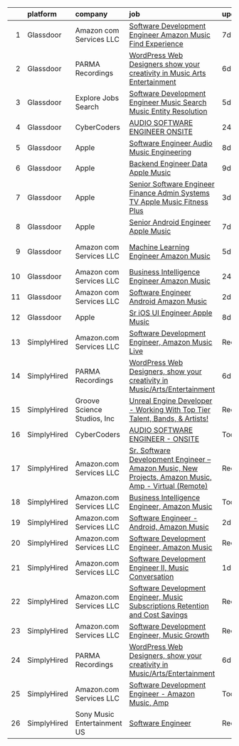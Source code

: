 

|    | platform    | company                     | job                                                                                                                                                                                                                                                                                                                                                                                                                                                                                                                                                                                                                                                                                                                                                                                                                                                                                                                                                                                                                                                                                                                                                                                                                                                                                                                                                                       | update_time   | location                 |
|---:|:------------|:----------------------------|:--------------------------------------------------------------------------------------------------------------------------------------------------------------------------------------------------------------------------------------------------------------------------------------------------------------------------------------------------------------------------------------------------------------------------------------------------------------------------------------------------------------------------------------------------------------------------------------------------------------------------------------------------------------------------------------------------------------------------------------------------------------------------------------------------------------------------------------------------------------------------------------------------------------------------------------------------------------------------------------------------------------------------------------------------------------------------------------------------------------------------------------------------------------------------------------------------------------------------------------------------------------------------------------------------------------------------------------------------------------------------|:--------------|:-------------------------|
|  1 | Glassdoor   | Amazon com Services LLC     | [Software Development Engineer  Amazon Music Find Experience](https://www.glassdoor.com/partner/jobListing.htm?pos=105&ao=1136043&s=58&guid=00000181b367dd95bb25e1797138f9ee&src=GD_JOB_AD&t=SR&vt=w&cs=1_aa864113&cb=1656572337857&jobListingId=1007957420749&jrtk=3-0-1g6pmfne6g2fa801-1g6pmfnegk61j801-a2b752a2a8468af8-)                                                                                                                                                                                                                                                                                                                                                                                                                                                                                                                                                                                                                                                                                                                                                                                                                                                                                                                                                                                                                                              | 7d            | Culver City, CA          |
|  2 | Glassdoor   | PARMA Recordings            | [WordPress Web Designers  show your creativity in Music Arts Entertainment](https://www.glassdoor.com/partner/jobListing.htm?pos=101&ao=1110586&s=58&guid=00000181b367dd95bb25e1797138f9ee&src=GD_JOB_AD&t=SR&vt=w&ea=1&cs=1_9e5e6883&cb=1656572337856&jobListingId=1007960095074&cpc=9908D8D4413DBB8A&jrtk=3-0-1g6pmfne6g2fa801-1g6pmfnegk61j801-a51dcf66eccc53eb--6NYlbfkN0BMd6i3W3qmAtDke4ZitYLMBEMpVvOQU_aO9JUqgRRkgwDvgaVV8jWDDkXv0s9VdhdFtp8vgpc7Xd14geBqCVRfeb-Zk2gFUWrnzfN3CO7_Kshg7e9lFPeLlS31PbWmaUmDuWqBwBaZIqP5E8OfSbZVpgw5zRAc4LpRHBRqxyh3tAhzUrHfLFIfhkH6S2Qey-Yn2cJQS4LKB8UKDjYZbkgGSD1FIQIhPiwfrLrhsJZcVeWm3JA6p7kkXWKmGn_JBqEfDpy2KderQ-WlToduse-LvBhWM7e-4zAY-EpMf8MigfhBnG-zlbLaTVd8QiDyeqaYw28Mb4Y0mgUROyoHv7Z6_IpLffKEnvhRx0iiTxEfUU1iY0Lmn5j4PXsYYfAPJM6hWM8TqOkeDkQRJSc_T5Q9HIbFzzJSMmJB0JZsxoxNGZcy3UQ85q3EDw9hUXibXUlhijCH0yF65jxKwSol6X6U0LmjgR199ffwjXMJGt754FvQKFvffsIeE1G2kZjiqp8Fk0Cg_JrZFTwbSGE-Q5Z7amCSmSanxqC2owMAgJ-Qjq8hrXxtPsos)                                                                                                                                                                                                                                                                                                                                                                                                      | 6d            | Remote                   |
|  3 | Glassdoor   | Explore Jobs Search         | [Software Development Engineer   Music Search  Music Entity Resolution](https://www.glassdoor.com/partner/jobListing.htm?pos=110&ao=1136043&s=58&guid=00000181b367dd95bb25e1797138f9ee&src=GD_JOB_AD&t=SR&vt=w&cs=1_959de91c&cb=1656572337857&jobListingId=1007961461664&jrtk=3-0-1g6pmfne6g2fa801-1g6pmfnegk61j801-4cab3878edebe805-)                                                                                                                                                                                                                                                                                                                                                                                                                                                                                                                                                                                                                                                                                                                                                                                                                                                                                                                                                                                                                                    | 5d            | San Francisco, CA        |
|  4 | Glassdoor   | CyberCoders                 | [AUDIO SOFTWARE ENGINEER   ONSITE](https://www.glassdoor.com/partner/jobListing.htm?pos=104&ao=1110586&s=58&guid=00000181b367dd95bb25e1797138f9ee&src=GD_JOB_AD&t=SR&vt=w&ea=1&cs=1_e960ddd5&cb=1656572337857&jobListingId=1007971116105&cpc=9908D8D4413DBB8A&jrtk=3-0-1g6pmfne6g2fa801-1g6pmfnegk61j801-7de74258abef3f4f--6NYlbfkN0CpFJQzrgRR8WqXWK1qKKEqALWJw739KlKqr2H-MSI4eoBlI4EFrmor2FYZMP3muM22GLzNsMmROHlFnW462upHBo16MwKCrZUPY5sbUmJVvFgZlZOB6K4TTBzV2oLj440xyaVcRxuZVT_JFALo6hknkCb_DgauWlCsisZ6WgS4VPUdUOmzlgbvIHugoVzbL3atdATWshH8cgHDFMtTZu-plEiJBl91DdwE4Gp7gMFv1VcUNHZ6qNatKcFujCZk50GDNxCYXqXXQ_tTBdCV4r9N1E4hEbypVKUeCXMC4z5EXrqp_kMn5ODSF-lLguqsLMKuVL-pPscVNQR8ZG2fTEd-a_mMwo0ud6KHSlmbokwcvB541lT8JJ-bIZGv7qEVdMeynFcfqRY2or6l7QZje3jINFdMo75Udwi4riAJ03N9Bg1PJ_oPe_0NltNpnNoIKM7tW2oNWTS8M8ZzYMeBy-wPzEUb8rAxA8PFm_F3KBClcbfCU5Xwoc8a9lpkBCnw90WtrbofiRhc6G7zB5zgG5ieo5RR3AStPBgvuKT5JpzRJtCvTPMOocDv7XbAHI2er5x_IR4MszzZqDWkbPvIXDQcQZ-MG5wGxKdJytr6yxheHY0_2FC6Nws7IlcJVy73WQ2tCejFOCpU5BtJRMdgAOB-9Eq9M8w-bo1-s7wKZJ5PMNK-fhQuS8LHQ_mEYhqstquCqsOSDBcnVFzzK-mLygIMTqE2YH_kNJ9ReCfRE-1bfWGXCZx3B_wUHXL4Y6I2J5flh9SwmZ3oVvmosVBO9At14UfaXKvJVUGy4VOWOlpCrHmXn3voE9x3hsILMc11rx5nXHM8gHpDfpCAFmllVTu8Ex4C90Ih7bffYHFAJwigBHkln1xj94GCVhH6nof-8MYfTHrD5yUntfwKNb6QYkJPVb5QlH2Pyuxj51epmSCZqGaIss1jwTAsxRkIo5do0dGUCqnNWSxGqNK002yqy1qBu2DGVhMvWDo%3D) | 24h           | San Jose, CA             |
|  5 | Glassdoor   | Apple                       | [Software Engineer   Audio Music Engineering](https://www.glassdoor.com/partner/jobListing.htm?pos=111&ao=1136043&s=58&guid=00000181b367dd95bb25e1797138f9ee&src=GD_JOB_AD&t=SR&vt=w&cs=1_22986390&cb=1656572337859&jobListingId=1007955752450&jrtk=3-0-1g6pmfne6g2fa801-1g6pmfnegk61j801-446771cb462b14eb-)                                                                                                                                                                                                                                                                                                                                                                                                                                                                                                                                                                                                                                                                                                                                                                                                                                                                                                                                                                                                                                                              | 8d            | Cupertino, CA            |
|  6 | Glassdoor   | Apple                       | [Backend Engineer Data   Apple Music](https://www.glassdoor.com/partner/jobListing.htm?pos=107&ao=1136043&s=58&guid=00000181b367dd95bb25e1797138f9ee&src=GD_JOB_AD&t=SR&vt=w&cs=1_fa76aeee&cb=1656572337857&jobListingId=1007951281150&jrtk=3-0-1g6pmfne6g2fa801-1g6pmfnegk61j801-2bd3c1afc4f7ca65-)                                                                                                                                                                                                                                                                                                                                                                                                                                                                                                                                                                                                                                                                                                                                                                                                                                                                                                                                                                                                                                                                      | 9d            | New York, NY             |
|  7 | Glassdoor   | Apple                       | [Senior Software Engineer   Finance   Admin Systems  TV   Apple Music  Fitness Plus ](https://www.glassdoor.com/partner/jobListing.htm?pos=112&ao=1136043&s=58&guid=00000181b367dd95bb25e1797138f9ee&src=GD_JOB_AD&t=SR&vt=w&cs=1_6dc270f2&cb=1656572337859&jobListingId=1007965113095&jrtk=3-0-1g6pmfne6g2fa801-1g6pmfnegk61j801-f489701dab5c3f07-)                                                                                                                                                                                                                                                                                                                                                                                                                                                                                                                                                                                                                                                                                                                                                                                                                                                                                                                                                                                                                      | 3d            | Austin, TX               |
|  8 | Glassdoor   | Apple                       | [Senior Android Engineer   Apple Music](https://www.glassdoor.com/partner/jobListing.htm?pos=102&ao=1110586&s=58&guid=00000181b367dd95bb25e1797138f9ee&src=GD_JOB_AD&t=SR&vt=w&cs=1_dea3e6e4&cb=1656572337856&jobListingId=1007958336118&cpc=654405A9B1E0A9F5&jrtk=3-0-1g6pmfne6g2fa801-1g6pmfnegk61j801-a70bb27c68a7a6c6--6NYlbfkN0BvKrLyj5gPmtZO9T8euul8TCxuuKNOtzRJOomxnwSEodTz2Bc-sPZlC5mDe-NOaJgTibUZKWwoj1L5CZzuCvYelZTCfuoFm050DBiCh4fW3g-g9QvrvuGh2I-00PtdeaHO2a5ACvBLmptIwfTXWCMvWShVtPZBMuwfxpqy-2sTJ0tG5mpU3ZayZXbttz7KHgnuB54T_IuadfSOSm-7jV9lZnwaKZGl3mSuCCpsmDi25R-H6_2057f2N6RUchnJrCbJw-P53aDriuNytSRAm-igJYsfhq0-PMC1vEALAqhMpwFU8XMhOpMTMnqjXn5qV9kTUWfityPM5R1ib1gp4U57lj5SJgQo8nCKB1XL_-hQzMdvzuIbvUw06h9GINhxou1b93-pD6tuJJy_uYJhLjSyJzOik5NR7dVk30sxfYkZDa34sUekw3pxg6JYp1Jg1Nfy4LaPu1EaE3TIPTsr0mAkKtKH5h9KjFFv2-JwdDNDJd-fKyJomjyvVpBIqtBDAWX0rx7caZJilpy0cP7sROlCLdFMyvtpiEHnpYw0RygK9QrFBNL6uXS1SmtZZKJ4l_5wWUWvoOiS8kVKo4YR3686zlC2J_kyjCjj9Gt8wNzRVqKSHgi9yvI6oQxmmg2d4Iot1lv9-Dt_N5X_hE5KbatM4_BRUBBmHnKEcg28enswKqMzVELwhhxp9eT5vdtknyreYrz3UoYkjji9crRkZAHZpJYYMnV0iuIz4L_ZuHAdjE2QBTUbJ9eCw3cNuXWfElO9JIKJv_jFKHu9dk8xVvhJy1fyiQySSRhogSliMoUH_MgIWgMez-3UsHu7439SCkBZgfUKDktRxpOiy_WvIH70cvy-RBRq_JNyVHm3dOtcn2-BpPfHUXYyGi7JWBqKbuX8tGy6DNSxIZDop2Q1ebFw6sAeguX1_GHi5cFiKG4FtViKFwhNwltMCbUTljvsZTaOmE68_Cijx_VuGtzmIVa7)               | 7d            | San Diego, CA            |
|  9 | Glassdoor   | Amazon com Services LLC     | [Machine Learning Engineer  Amazon Music](https://www.glassdoor.com/partner/jobListing.htm?pos=109&ao=1136043&s=58&guid=00000181b367dd95bb25e1797138f9ee&src=GD_JOB_AD&t=SR&vt=w&cs=1_44ab041e&cb=1656572337857&jobListingId=1007962183549&jrtk=3-0-1g6pmfne6g2fa801-1g6pmfnegk61j801-7c0081a0693f6e3b-)                                                                                                                                                                                                                                                                                                                                                                                                                                                                                                                                                                                                                                                                                                                                                                                                                                                                                                                                                                                                                                                                  | 5d            | San Francisco, CA        |
| 10 | Glassdoor   | Amazon com Services LLC     | [Business Intelligence Engineer  Amazon Music](https://www.glassdoor.com/partner/jobListing.htm?pos=108&ao=1136043&s=58&guid=00000181b367dd95bb25e1797138f9ee&src=GD_JOB_AD&t=SR&vt=w&cs=1_1ed26f36&cb=1656572337857&jobListingId=1007971263077&jrtk=3-0-1g6pmfne6g2fa801-1g6pmfnegk61j801-5bd6390416243998-)                                                                                                                                                                                                                                                                                                                                                                                                                                                                                                                                                                                                                                                                                                                                                                                                                                                                                                                                                                                                                                                             | 24h           | Seattle, WA              |
| 11 | Glassdoor   | Amazon com Services LLC     | [Software Engineer   Android  Amazon Music](https://www.glassdoor.com/partner/jobListing.htm?pos=106&ao=1136043&s=58&guid=00000181b367dd95bb25e1797138f9ee&src=GD_JOB_AD&t=SR&vt=w&cs=1_c8ee3e0a&cb=1656572337857&jobListingId=1007966729991&jrtk=3-0-1g6pmfne6g2fa801-1g6pmfnegk61j801-cff1de847314a636-)                                                                                                                                                                                                                                                                                                                                                                                                                                                                                                                                                                                                                                                                                                                                                                                                                                                                                                                                                                                                                                                                | 2d            | Remote                   |
| 12 | Glassdoor   | Apple                       | [Sr  iOS UI Engineer Apple Music](https://www.glassdoor.com/partner/jobListing.htm?pos=103&ao=1110586&s=58&guid=00000181b367dd95bb25e1797138f9ee&src=GD_JOB_AD&t=SR&vt=w&cs=1_a804cc4c&cb=1656572337856&jobListingId=1007953436787&cpc=2CAED5C921A5F994&jrtk=3-0-1g6pmfne6g2fa801-1g6pmfnegk61j801-6b48f68127162d2d--6NYlbfkN0BvKrLyj5gPmtZO9T8euul8TCxuuKNOtzRJOomxnwSEodTz2Bc-sPZl1dBMH13w-jPG2G3T-i-GLEFchHGcFa8MguPlTO6XLwzAMQBFoGjqi0wt0Mh4MM14Z2gcB9Y4d2btViXEFylHFVO6cOHypjmR7yWFLre5OUuYQuv0UwgZNGx5uk1zLokO5hx8F4XDkn3uEloWQxzxqUtcvThoZsI4kLGw6T09W5ymVov_VN7QljRQ8ha4lnpxVhxf_OmGP4id-_c0adGF4lln4yO6_PEi9fpLymTV64ppXXKZie2ggrjQ3-nDUUU3n31Et9-tSgCY8hv1gCRliGNuhbWm1LNq8jrU9wUAT28kKgXOHODQ2F358ZSgDrvg7KR40TGWvUg9fOVyno0pT1idVbJxpvo_lt7HFV80VkrXrFCp7JQPJD1fnJqyCUd28GXPoDKucMfb80XuCqztlvH3dogZJCGqXAimXiUFlAJuGSS4TNxc9kvz59GGbPjhR1LuADmHxid6P7GPlOQU9Bdo7IQDc5EKGKzGTjBd1WhkTDM2zVeqVrwsqJjprOoNcFcaOn0jdGI-qvmJL9etcyRjKZhE-tZKhhf4rYtSNvVYMIUmQbs3oDwznwRW-hBxO9Ll92rcTDI8hECcqNlyjFO7z-9MxK0BY4oYLFVCrSAgyyLnS7wou7z3Q6S8gnLqkdk6mZI13EewNA8d98Ff9vLjCQRtr15BRuGB2EMK2nyrhkceckU1z6IGZUFjFXnROwEBfpP-bbXSIljya69rKzY_1HE23vJwBenvxAEupIQUcfB-0O68XFLIsX6eJuNrDsBjT2_67nNPRnormT7HaSfgDUkCQ_tpECKlP7EFt1VsfHnhfJ_AtPuhdDcqGtliYk8I21DRwo-TTxUdKsTi3uO44KIR7GH7MpNOE3bdX2d5VUtvcn0Oo1ZRbA2GanLiBk3-JUCLn8tHH3rM35kORQ%3D%3D)                         | 8d            | Seattle, WA              |
| 13 | SimplyHired | Amazon.com Services LLC     | [Software Development Engineer, Amazon Music Live](https://www.simplyhired.com/job/mpgzgT6r885fjDF9t9oYbhMiUPQvAME3CQopjyPobkAI9WLjTXZnMg?q=music+developer)                                                                                                                                                                                                                                                                                                                                                                                                                                                                                                                                                                                                                                                                                                                                                                                                                                                                                                                                                                                                                                                                                                                                                                                                              | Recently      | Remote +1 location       |
| 14 | SimplyHired | PARMA Recordings            | [WordPress Web Designers, show your creativity in Music/Arts/Entertainment](https://www.simplyhired.com/job/Wpl3TU8XzCpcpJgy39HbFjwOkTi5fD0pThvI6-P168aePEhTBsPxGw?q=music+developer)                                                                                                                                                                                                                                                                                                                                                                                                                                                                                                                                                                                                                                                                                                                                                                                                                                                                                                                                                                                                                                                                                                                                                                                     | 6d            | Remote                   |
| 15 | SimplyHired | Groove Science Studios, Inc | [Unreal Engine Developer - Working With Top Tier Talent, Bands, & Artists!](https://www.simplyhired.com/job/tMUv0bhv1WXQseALxCUyt4HnppYbuHAxKhmBeo43qD4xlbIyIH-L1Q?q=music+developer)                                                                                                                                                                                                                                                                                                                                                                                                                                                                                                                                                                                                                                                                                                                                                                                                                                                                                                                                                                                                                                                                                                                                                                                     | Recently      | Remote                   |
| 16 | SimplyHired | CyberCoders                 | [AUDIO SOFTWARE ENGINEER - ONSITE](https://www.simplyhired.com/job/u9aduMD4KDSQM1GUxeMIX_rqfRvPCCQEW-kK9TRFZFRXfqLW094LWA?q=music+developer)                                                                                                                                                                                                                                                                                                                                                                                                                                                                                                                                                                                                                                                                                                                                                                                                                                                                                                                                                                                                                                                                                                                                                                                                                              | Today         | San Jose, CA             |
| 17 | SimplyHired | Amazon.com Services LLC     | [Sr. Software Development Engineer – Amazon Music, New Projects, Amazon Music, Amp - Virtual (Remote)](https://www.simplyhired.com/job/gD9GQgVAX8y9kBLbryGE_SpH7tKlmuXIKUhoDVYjw3oCtOm4MdBhMA?q=music+developer)                                                                                                                                                                                                                                                                                                                                                                                                                                                                                                                                                                                                                                                                                                                                                                                                                                                                                                                                                                                                                                                                                                                                                          | Recently      | United States            |
| 18 | SimplyHired | Amazon.com Services LLC     | [Business Intelligence Engineer, Amazon Music](https://www.simplyhired.com/job/-Obs538LltSE2o5V01gyAES3SG9b0RoxF9sKfmWLC6Tsix4t67Knyg?q=music+developer)                                                                                                                                                                                                                                                                                                                                                                                                                                                                                                                                                                                                                                                                                                                                                                                                                                                                                                                                                                                                                                                                                                                                                                                                                  | Today         | Seattle, WA              |
| 19 | SimplyHired | Amazon.com Services LLC     | [Software Engineer - Android, Amazon Music](https://www.simplyhired.com/job/QL7uYIpBrV4RTL9wYiQtqY09L16dihC9DkkQr6UlVCKT7sEpDdPuaQ?q=music+developer)                                                                                                                                                                                                                                                                                                                                                                                                                                                                                                                                                                                                                                                                                                                                                                                                                                                                                                                                                                                                                                                                                                                                                                                                                     | 2d            | Remote +1 location       |
| 20 | SimplyHired | Amazon.com Services LLC     | [Software Development Engineer, Amazon Music](https://www.simplyhired.com/job/DFx7eUZkOpVFlTQW18GVv7kNSVfm7M4_BxOiz0Jm2j7JJqZC6ubsEQ?q=music+developer)                                                                                                                                                                                                                                                                                                                                                                                                                                                                                                                                                                                                                                                                                                                                                                                                                                                                                                                                                                                                                                                                                                                                                                                                                   | Recently      | Remote +8 locations      |
| 21 | SimplyHired | Amazon.com Services LLC     | [Software Development Engineer II, Music Conversation](https://www.simplyhired.com/job/GDAZ372e6v49-RFtYoedEUy6wzYh98VPQPQpYGCSFhN3SQQ19XMroA?q=music+developer)                                                                                                                                                                                                                                                                                                                                                                                                                                                                                                                                                                                                                                                                                                                                                                                                                                                                                                                                                                                                                                                                                                                                                                                                          | 1d            | Seattle, WA              |
| 22 | SimplyHired | Amazon.com Services LLC     | [Software Development Engineer, Music Subscriptions Retention and Cost Savings](https://www.simplyhired.com/job/9h38VFyEI3JMLD0H4nqsw3pBt5h-TAtcRvMyq9CZsM-Hang_JRILeQ?q=music+developer)                                                                                                                                                                                                                                                                                                                                                                                                                                                                                                                                                                                                                                                                                                                                                                                                                                                                                                                                                                                                                                                                                                                                                                                 | Recently      | Remote +2 locations      |
| 23 | SimplyHired | Amazon.com Services LLC     | [Software Development Engineer, Music Growth](https://www.simplyhired.com/job/-fIKzrMiz647_EPO10X983-9DcW9djizcrV0u9GvFiMeKCTeXOA_BA?q=music+developer)                                                                                                                                                                                                                                                                                                                                                                                                                                                                                                                                                                                                                                                                                                                                                                                                                                                                                                                                                                                                                                                                                                                                                                                                                   | Recently      | Remote +1 location       |
| 24 | SimplyHired | PARMA Recordings            | [WordPress Web Designers, show your creativity in Music/Arts/Entertainment](https://www.simplyhired.com/job/Wpl3TU8XzCpcpJgy39HbFjwOkTi5fD0pThvI6-P168aePEhTBsPxGw?q=music+developer)                                                                                                                                                                                                                                                                                                                                                                                                                                                                                                                                                                                                                                                                                                                                                                                                                                                                                                                                                                                                                                                                                                                                                                                     | 6d            | Remote                   |
| 25 | SimplyHired | Amazon.com Services LLC     | [Software Development Engineer - Amazon Music, Amp](https://www.simplyhired.com/job/KbaRX8wQAP1yjRLp8gNy6FxaeEjZu7HUkBO98dLjbStNY_nDCbBzlQ?q=music+developer)                                                                                                                                                                                                                                                                                                                                                                                                                                                                                                                                                                                                                                                                                                                                                                                                                                                                                                                                                                                                                                                                                                                                                                                                             | Today         | Culver City, CA          |
| 26 | SimplyHired | Sony Music Entertainment US | [Software Engineer](https://www.simplyhired.com/job/jFkvNvEv1wn60HATk7O-oL0MKoQTR7k52KdPdKtiGDucAYDETTZT8w?q=music+developer)                                                                                                                                                                                                                                                                                                                                                                                                                                                                                                                                                                                                                                                                                                                                                                                                                                                                                                                                                                                                                                                                                                                                                                                                                                             | Recently      | New York, NY +1 location |